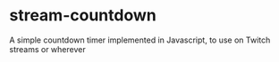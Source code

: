# stream-countdown
A simple countdown timer implemented in Javascript, to use on Twitch streams or wherever
